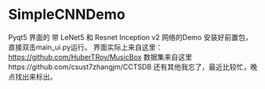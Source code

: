 # SimpleCNNDemo
Pyqt5 界面的 带 LeNet5 和 Resnet Inception v2 网络的Demo 安装好前置包，直接双击main_ui.py运行。 
界面实际上来自这里： https://github.com/HuberTRoy/MusicBox
数据集来自这里https://github.com/csust7zhangjm/CCTSDB
还有其他我忘了，最近比较忙，晚点找出来标出。
